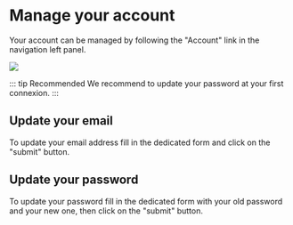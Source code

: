 # Manage your account

Your account can be managed by following the "Account" link in the navigation left panel.

![](/user/account.png)

::: tip Recommended
We recommend to update your password at your first connexion.
:::

## Update your email

To update your email address fill in the dedicated form and click on the "submit" button.

## Update your password

To update your password fill in the dedicated form with your old password and your new one, then click on the "submit"
button.


